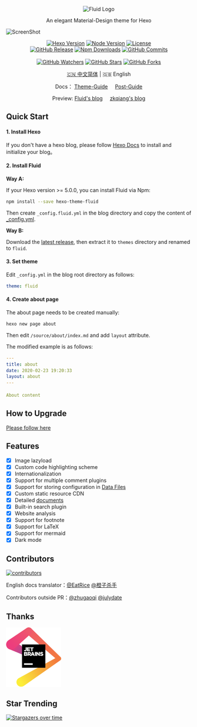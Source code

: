 <p align="center">
  <img alt="Fluid Logo" src="https://avatars2.githubusercontent.com/t/3419353?s=280&v=4" width="128">
</p>

<p align="center">An elegant Material-Design theme for Hexo</p>

![ScreenShot](https://cdn.jsdelivr.net/gh/fluid-dev/static@master/hexo-theme-fluid/screenshots/index.png)

<p align="center">
  <a title="Hexo Version" target="_blank" href="https://hexo.io"><img alt="Hexo Version" src="https://img.shields.io/badge/Hexo-%3E%3D%203.0-orange?style=flat"></a>
  <a title="Node Version" target="_blank" href="https://nodejs.org"><img alt="Node Version" src="https://img.shields.io/badge/Node-%3E%3D%208.10.0-yellowgreen?style=flat"></a>
  <a title="License" target="_blank" href="https://github.com/fluid-dev/hexo-theme-fluid/blob/master/LICENSE"><img alt="License" src="https://img.shields.io/github/license/fluid-dev/hexo-theme-fluid.svg?style=flat"></a>
  <br>
  <a title="GitHub Release" target="_blank" href="https://github.com/fluid-dev/hexo-theme-fluid/releases"><img alt="GitHub Release" src="https://img.shields.io/github/v/release/fluid-dev/hexo-theme-fluid?style=flat"></a>
  <a title="Npm Downloads" target="_blank" href="https://www.npmjs.com/package/hexo-theme-fluid"><img alt="Npm Downloads" src="https://img.shields.io/npm/dt/hexo-theme-fluid?color=red&label=npm"></a>
  <a title="GitHub Commits" target="_blank" href="https://github.com/fluid-dev/hexo-theme-fluid/commits/master"><img alt="GitHub Commits" src="https://img.shields.io/github/commit-activity/m/fluid-dev/hexo-theme-fluid.svg?style=flat&color=brightgreen&label=commits"></a>
  <br><br>
  <a title="GitHub Watchers" target="_blank" href="https://github.com/fluid-dev/hexo-theme-fluid/watchers"><img alt="GitHub Watchers" src="https://img.shields.io/github/watchers/fluid-dev/hexo-theme-fluid.svg?label=Watchers&style=social"></a>  
  <a title="GitHub Stars" target="_blank" href="https://github.com/fluid-dev/hexo-theme-fluid/stargazers"><img alt="GitHub Stars" src="https://img.shields.io/github/stars/fluid-dev/hexo-theme-fluid.svg?label=Stars&style=social"></a>  
  <a title="GitHub Forks" target="_blank" href="https://github.com/fluid-dev/hexo-theme-fluid/network/members"><img alt="GitHub Forks" src="https://img.shields.io/github/forks/fluid-dev/hexo-theme-fluid.svg?label=Forks&style=social"></a>  
</p>

<p align="center"><a title="Chinese" href="README.md">🇨🇳 中文简体</a>  |  🇬🇧 English</p>

<p align="center">
  <span>Docs：</span>
  <a href="https://hexo.fluid-dev.com/docs/en/guide/">Theme-Guide</a>&nbsp&nbsp&nbsp&nbsp
  <a href="https://hexo.io/docs/front-matter">Post-Guide</a>
</p>

<p align="center">
  <span>Preview: </span>
  <a href="https://hexo.fluid-dev.com/">Fluid's blog</a>&nbsp&nbsp&nbsp&nbsp
  <a href="https://zkqiang.cn">zkqiang's blog</a>
</p>

## Quick Start

#### 1. Install Hexo

If you don't have a hexo blog, please follow [Hexo Docs](https://hexo.io/docs/) to install and initialize your blog。

#### 2. Install Fluid

**Way A:**

If your Hexo version >= 5.0.0, you can install Fluid via Npm:

```sh
npm install --save hexo-theme-fluid
```

Then create `_config.fluid.yml` in the blog directory and copy the content of [_config.yml](https://github.com/fluid-dev/hexo-theme-fluid/blob/master/_config.yml).

**Way B:**

Download the [latest release](https://github.com/fluid-dev/hexo-theme-fluid/releases), then extract it to `themes` directory and renamed to `fluid`.

#### 3. Set theme

Edit `_config.yml` in the blog root directory as follows:

```yaml
theme: fluid
```

#### 4. Create about page

The about page needs to be created manually:

```bash
hexo new page about
```

Then edit `/source/about/index.md` and add `layout` attribute.

The modified example is as follows:

```yaml
---
title: about
date: 2020-02-23 19:20:33
layout: about
---

About content
```

## How to Upgrade

[Please follow here](https://hexo.fluid-dev.com/docs/en/start/#theme-upgrade)

## Features

- [x] Image lazyload
- [x] Custom code highlighting scheme
- [x] Internationalization
- [x] Support for multiple comment plugins
- [x] Support for storing configuration in [Data Files](https://hexo.io/docs/data-files.html)
- [x] Custom static resource CDN
- [x] Detailed [documents](https://hexo.fluid-dev.com/docs/en/)
- [x] Built-in search plugin
- [x] Website analysis
- [x] Support for footnote
- [x] Support for LaTeX
- [x] Support for mermaid
- [x] Dark mode

## Contributors

[![contributors](https://opencollective.com/hexo-theme-fluid/contributors.svg?width=890&button=false)](https://github.com/fluid-dev/hexo-theme-fluid/graphs/contributors)

English docs translator：[@EatRice](https://eatrice.top/) [@橙子杀手](https://ruru.eatrice.top)

Contributors outside PR：[@zhugaoqi](https://github.com/zhugaoqi) [@julydate](https://github.com/julydate)

## Thanks

<a title="Thanks to JetBrains for providing the license" href="https://www.jetbrains.com/?from=hexo-theme-fluid" target="_blank">
  <img src="https://raw.githubusercontent.com/fluid-dev/static/690616966f34a58d66aa15ac7b550dd7bbc03967/hexo-theme-fluid/jetbrains.svg" width="150" alt="JetBrains">
</a>

## Star Trending

[![Stargazers over time](https://starchart.cc/fluid-dev/hexo-theme-fluid.svg)](https://starchart.cc/fluid-dev/hexo-theme-fluid)
